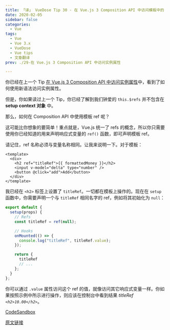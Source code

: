 ```yaml
---
title: 「译」 VueDose Tip 30 - 在 Vue.js 3 Composition API 中访问模板中的 ref
date: 2020-02-05
sidebar: false
categories:
  - Vue
tags:
  - Vue
  - Vue 3.x
  - VueDose
  - Vue tips
  - 文章翻译
prev: ./29-在 Vue.js 3 Composition API 中访问实例属性

---
```


你已经在上一个 Tip [在 Vue.js 3 Composition API 中访问实例属性](/articles/Vue/VueDose/29-在%20Vue.js%203%20Composition%20API%20中使用旧版实例属性)中，看到了如何使用新语法访问实例属性。

但是，你如果读过上一个 Tip，你已经了解到我们钟爱的 `this.$refs` 并不包含在 **setup context 对象** 中。

那么，如何在 Composition API 中使用模板 ref 呢？

这可能比你想象的要简单！重点就是，Vue.js 统一了 refs 的概念，所以你只需要使用你已经知道的用来声明响应式变量的 `ref()` 函数，即可声明模板 ref。

请记住，ref 名称必须与变量名称相同。让我来说明一下。对于模板：

```vue
<template>
  <div>
    <h2 ref="titleRef">{{ formattedMoney }}</h2>
    <input v-model="delta" type="number" />
    <button @click="add">Add</button>
  </div>
</template>
```

我已经在 `<h2>` 标签上设置了 `titleRef`。一切都在模板上操作的。现在在 `setup` 函数中，你需要声明一个与 `titleRef` 相同名字的 ref，例如将其初始化为 `null`：

```js
export default {
  setup(props) {
    // Refs
    const titleRef = ref(null);

    // Hooks
    onMounted(() => {
      console.log("titleRef", titleRef.value);
    });

    return {
      titleRef
      // ...
    };
  }
};
```

你可以通过 `.value` 属性访问这个 ref 的值，就像访问其它响应式变量一样。你如果按照示例中所示进行操作，则应该在控制台中看到结果  *titleRef  `<h2>10.00</h2>`*。

[CodeSandbox](https://codesandbox.io/s/template-refs-in-composition-api-w8rux)

[原文链接](https://vuedose.tips/tips/access-template-refs-in-composition-api-in-vuejs-3)
